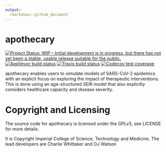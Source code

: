 ```yaml
---
output:
  rmarkdown::github_document
---
```


<!-- README.md is generated from README.Rmd. Please edit that file -->



# apothecary
<!-- badges: start -->
[![Project Status: WIP – Initial development is in progress, but there has not yet been a stable, usable release suitable for the public.](https://www.repostatus.org/badges/latest/wip.svg)](https://www.repostatus.org/#wip)
[![AppVeyor build status](https://ci.appveyor.com/api/projects/status/github/mrc-ide/squire?branch=master&svg=true)](https://ci.appveyor.com/project/cwhittaker1000/apothecary)
[![Travis build status](https://travis-ci.org/mrc-ide/apothecary.svg?branch=master)](https://travis-ci.org/mrc-ide/apothecary)
[![Codecov test coverage](https://codecov.io/gh/mrc-ide/apothecary/branch/master/graph/badge.svg)](https://codecov.io/gh/mrc-ide/apothecary?branch=master)
<!-- badges: end -->

apothecary enables users to simulate models of SARS-CoV-2 epidemics with an explicit focus on exploring the impact of therapeutic interventions. This is done using an age-structured SEIR model that also explicitly considers healthcare capacity and disease severity. 

# Copyright and Licensing
The source code for apothecary is licensed under the GPLv3, see LICENSE for more details.

It is Copyright Imperial College of Science, Technology and Medicine. The lead developers are Charlie Whittaker and OJ Watson

